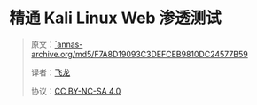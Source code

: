 # 精通 Kali Linux Web 渗透测试

> 原文：[`annas-archive.org/md5/F7A8D19093C3DEFCEB9810DC24577B59](https://annas-archive.org/md5/F7A8D19093C3DEFCEB9810DC24577B59)
> 
> 译者：[飞龙](https://github.com/wizardforcel)
> 
> 协议：[CC BY-NC-SA 4.0](http://creativecommons.org/licenses/by-nc-sa/4.0/)
